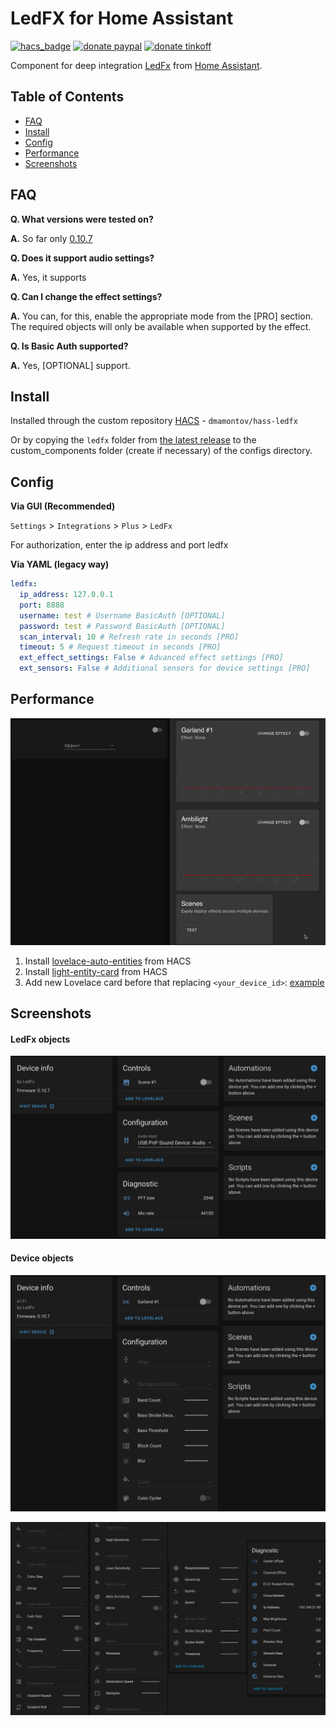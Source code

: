 # LedFX for Home Assistant
[![hacs_badge](https://img.shields.io/badge/HACS-Custom-orange.svg)](https://github.com/custom-components/hacs)
[![donate paypal](https://img.shields.io/badge/Donate-PayPal-blue.svg)](https://paypal.me/dslonyara)
[![donate tinkoff](https://img.shields.io/badge/Donate-Tinkoff-yellow.svg)](https://www.tinkoff.ru/sl/3FteV5DtBOV)

Component for deep integration [LedFx](https://github.com/LedFx/LedFx) from [Home Assistant](https://www.home-assistant.io/).

## Table of Contents
- [FAQ](#faq)
- [Install](#install)
- [Config](#config)
- [Performance](#performance)
- [Screenshots](#screenshots)

## FAQ
**Q. What versions were tested on?**

**A.** So far only [0.10.7](https://github.com/LedFx/LedFx/releases/tag/v0.10.7)

**Q. Does it support audio settings?**

**A.** Yes, it supports

**Q. Can I change the effect settings?**

**A.** You can, for this, enable the appropriate mode from the [PRO] section. The required objects will only be available when supported by the effect.

**Q. Is Basic Auth supported?**

**A.** Yes, [OPTIONAL] support.

## Install
Installed through the custom repository [HACS](https://hacs.xyz/) - `dmamontov/hass-ledfx`

Or by copying the `ledfx` folder from [the latest release](https://github.com/dmamontov/ledfx/releases/latest) to the custom_components folder (create if necessary) of the configs directory.

## Config
**Via GUI (Recommended)**

`Settings` > `Integrations` > `Plus` > `LedFx`

For authorization, enter the ip address and port ledfx

**Via YAML (legacy way)**
```yaml
ledfx:
  ip_address: 127.0.0.1
  port: 8888
  username: test # Username BasicAuth [OPTIONAL]
  password: test # Password BasicAuth [OPTIONAL]
  scan_interval: 10 # Refresh rate in seconds [PRO]
  timeout: 5 # Request timeout in seconds [PRO]
  ext_effect_settings: False # Advanced effect settings [PRO]
  ext_sensors: False # Additional sensors for device settings [PRO]
```

## Performance
![](example-performance.gif)

1. Install [lovelace-auto-entities](https://github.com/thomasloven/lovelace-auto-entities) from HACS
2. Install [light-entity-card](https://github.com/ljmerza/light-entity-card) from HACS
3. Add new Lovelace card before that replacing `<your_device_id>`: [example](https://gist.github.com/dmamontov/34d252351d9eda98f53b2d6180771f12)

## Screenshots
#### LedFx objects
![](settings.png)

#### Device objects
![](device-part1.png)

![](device-part2.png)

